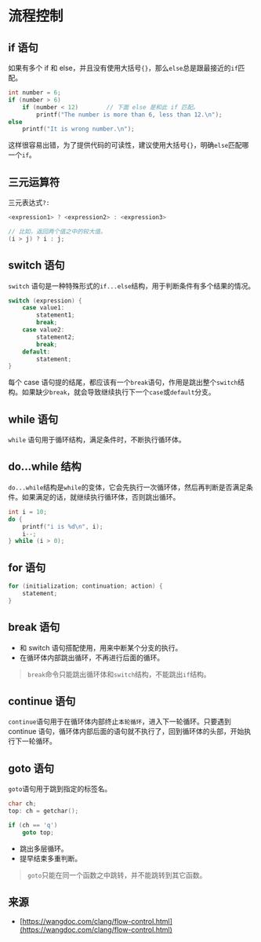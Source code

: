 # 流程控制

## if 语句

如果有多个 if 和 else，并且没有使用大括号`{}`，那么`else`总是跟最接近的`if`匹配。
```c
int number = 6;
if (number > 6)
    if (number < 12)        // 下面 else 是和此 if 匹配。
        printf("The number is more than 6, less than 12.\n");
else
    printf("It is wrong number.\n");
```
这样很容易出错，为了提供代码的可读性，建议使用大括号`{}`，明确`else`匹配哪一个`if`。

## 三元运算符
三元表达式`?:`
```c
<expression1> ? <expression2> : <expression3>

// 比如，返回两个值之中的较大值。
(i > j) ? i : j;
```

## switch 语句
`switch` 语句是一种特殊形式的`if...else`结构，用于判断条件有多个结果的情况。
```c
switch (expression) {
    case value1:
        statement1;
        break;
    case value2:
        statement2;
        break;
    default:
        statement;
}
```
每个 case 语句提的结尾，都应该有一个`break`语句，作用是跳出整个`switch`结构。如果缺少`break`，就会导致继续执行下一个`case`或`default`分支。


## while 语句
`while` 语句用于循环结构，满足条件时，不断执行循环体。


## do...while 结构
`do...while`结构是`while`的变体，它会先执行一次循环体，然后再判断是否满足条件。如果满足的话，就继续执行循环体，否则跳出循环。
```c
int i = 10;
do {
    printf("i is %d\n", i);
    i--;
} while (i > 0);
```


## for 语句
```c
for (initialization; continuation; action) {
    statement;
}
```


## break 语句
* 和 switch 语句搭配使用，用来中断某个分支的执行。
* 在循环体内部跳出循环，不再进行后面的循环。

> `break`命令只能跳出循环体和`switch`结构，不能跳出`if`结构。


## continue 语句
`continue`语句用于在循环体内部终止`本轮循环`，进入下一轮循环。只要遇到 continue 语句，循环体内部后面的语句就不执行了，回到循环体的头部，开始执行下一轮循环。


## goto 语句
`goto`语句用于跳到指定的标签名。
```c
char ch;
top: ch = getchar();

if (ch == 'q')
    goto top;
```

* 跳出多层循环。
* 提早结束多重判断。

> `goto`只能在同一个函数之中跳转，并不能跳转到其它函数。


## 来源
* [https://wangdoc.com/clang/flow-control.html](https://wangdoc.com/clang/flow-control.html)